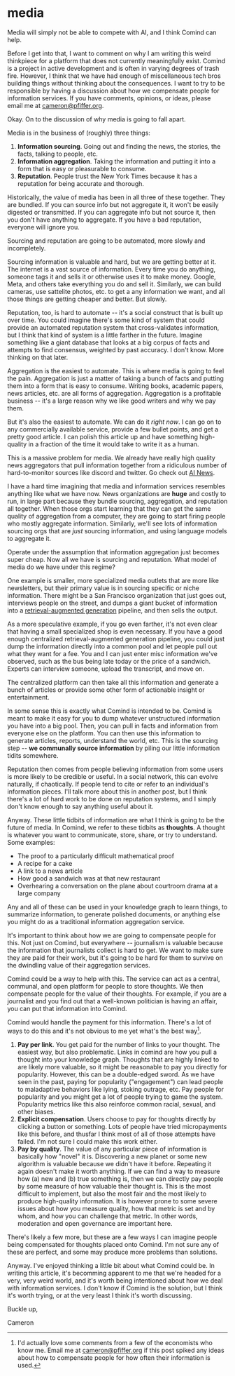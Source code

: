 # media

Media will simply not be able to compete with AI, and I think Comind can help.

Before I get into that, I want to comment on why I am writing this weird thinkpiece for a platform that does
not currently meaningfully exist. Comind is a project in active development and is often in varying degrees
of trash fire. However, I think that we have had enough of miscellaneous tech bros building things without
thinking about the consequences. I want to try to be responsible by having a discussion about how we 
compensate people for information services. If you have comments, opinions, or ideas,
please email me at [cameron@pfiffer.org](mailto:cameron@pfiffer.org).

Okay. On to the discussion of why media is going to fall apart.

Media is in the business of (roughly) three things:

1. **Information sourcing**. Going out and finding the news, the stories, the facts, talking to people, etc.
2. **Information aggregation**. Taking the information and putting it into a form that is easy or pleasurable to consume.
3. **Reputation**. People trust the New York Times because it has a reputation for being accurate and thorough.

Historically, the value of media has been in all three of these together. They are bundled.
If you can source info but not aggregate it, it won't be easily digested or transmitted.
If you can aggregate info but not source it, then you don't have anything to aggregate.
If you have a bad reputation, everyone will ignore you.

Sourcing and reputation are going to be automated, more slowly and incompletely.

Sourcing information is valuable and hard, but we are getting better at it. The internet is a
vast source of information. Every time you do anything, someone tags it and sells it or otherwise
uses it to make money. Google, Meta, and others take everything you do and sell it. Similarly,
we can build cameras, use sattelite photos, etc. to get a any information we want, and all those
things are getting cheaper and better. But slowly. 

Reputation, too, is hard to automate -- it's a social construct that is built up over time. You could 
imagine there's some kind of system that could provide an automated reputation system that cross-validates
information, but I think that kind of system is a little farther in the future. Imagine something like a 
giant database that looks at a big corpus of facts and attempts to find consensus, weighted by past accuracy.
I don't know. More thinking on that later.

Aggregation is the easiest to automate. This is where media is going to feel the pain. Aggregation is
just a matter of taking a bunch of facts and putting them into a form that is easy to consume. Writing books,
academic papers, news articles, etc. are all forms of aggregation. Aggregation is a profitable business --
it's a large reason why we like good writers and why we pay them. 

But it's also the easiest to automate. We can do it _right now_. I can go on to any commercially available
service, provide a few bullet points, and get a pretty good article. I can polish this article up and
have something high-quality in a fraction of the time it would take to write it as a human.

This is a massive problem for media. We already have really high quality news aggregators that pull 
information together from a ridiculous number of hard-to-monitor sources like discord and twitter. 
Go check out [AI News](https://buttondown.email/ainews).

I have a hard time imagining that media and information services resembles anything like what we have now. News organizations are __huge__ and costly to run, in large part because they bundle sourcing, aggregation, and
reputation all together. When those orgs start learning that they can get the same quality of aggregation
from a computer, they are going to start firing people who mostly aggregate information. Similarly, we'll
see lots of information sourcing orgs that are _just_ sourcing information, and using language models
to aggregate it.

Operate under the assumption that information aggregation just becomes super cheap. Now all we have
is sourcing and reputation. What model of media do we have under this regime?

One example is smaller, more specialized media outlets that are more like newsletters, but their primary value is in
sourcing specific or niche information. There might be a San Francisco organization that just goes out, 
interviews people on the street, and dumps a giant bucket of information into a [retrieval-augmented generation](https://en.wikipedia.org/wiki/Prompt_engineering#Retrieval-augmented_generation)
pipeline, and then sells the output. 

As a more speculative example, if you go even farther, it's not even clear that having a small specialized shop
is even necessary. If you have a good enough centralized retrieval-augmented generation pipeline, you could just
dump the information directly into a common pool and let people pull out what they want for a fee. You and I 
can just enter misc information we've observed, such as the bus being late today or the price of a sandwich.
Experts can interview someone, upload the transcript, and move on. 

The centralized platform can then take all this information and generate a bunch of articles or provide
some other form of actionable insight or entertainment. 

In some sense this is exactly what Comind is intended to be. Comind is meant to make it easy for you to dump
whatever unstructured information you have into a big pool. Then, you can pull in facts and information from
everyone else on the platform. You can then use this information to generate articles, reports, understand
the world, etc. This is the sourcing step -- **we communally source information** by piling our little information tidits somewhere.

Reputation then comes from people believing information from some users is more likely to be credible or
useful. In a social network, this can evolve naturally, if chaotically. If people tend to cite or refer to
an individual's information pieces. I'll talk more about this in another post, but I think there's a lot of 
hard work to be done on reputation systems, and I simply don't know enough to say anything useful about it.

Anyway. These little tidbits of information are what I think is going to be the future of media. 
In Comind, we refer to these tidbits as **thoughts**. A thought is whatever you want to communicate, store,
share, or try to understand. Some examples:

- The proof to a particularly difficult mathematical proof
- A recipe for a cake
- A link to a news article
- How good a sandwich was at that new restaurant
- Overhearing a conversation on the plane about courtroom drama at a large company

Any and all of these can be used in your knowledge graph to learn things, to summarize information, to generate
polished documents, or anything else you might do as a traditional information aggregation service.

It's important to think about how we are going to compensate people for this. Not just on Comind, but everywhere --
journalism is valuable because the information that journalists collect is hard to get. We want to make sure
they are paid for their work, but it's going to be hard for them to survive on the dwindling value of their 
aggregation services.

Comind could be a way to help with this. The service can act as a central, communal, and open platform for
people to store thoughts. We then compensate people for the value of their thoughts. For example, if you
are a journalist and you find out that a well-known politician is having an affair, you can put that information
into Comind.

Comind would handle the payment for this information. There's a lot of ways to do this and it's not obvious
to me yet what's the best way[^1].

1. **Pay per link**. You get paid for the number of links to your thought. The easiest way, but also problematic. Links in comind are how you pull a thought into your knowledge graph. Thoughts that are highly linked to are likely more valuable, so it might be reasonable to pay you directly for popularity. However, this can be a double-edged sword. As we have seen in the past, paying for popularity ("engagement") can lead people to maladaptive behaviors like lying, stoking outrage, etc. Pay people for popularity and you might get a lot of people trying to game the system. Popularity metrics like this also reinforce common racial, sexual, and other biases.
2. **Explicit compensation**. Users choose to pay for thoughts directly by clicking a button or something. Lots of people have tried micropayments like this before, and thusfar I think most of all of those attempts have failed. I'm not sure I could make this work either.
3. **Pay by quality**. The value of any particular piece of information is basically how "novel" it is. Discovering a new planet or some new algorithm is valuable because we didn't have it before. Repeating it again doesn't make it worth anything. If we can find a way to measure how (a) new and (b) true something is, then we can directly pay people by some measure of how valuable their thought is. This is the most difficult to implement, but also the most fair and the most likely to produce high-quality information. It is however prone to some severe issues about how you measure quality, how that metric is set and by whom, and how you can challenge that metric. In other words, moderation and open governance are important here.

There's likely a few more, but these are a few ways I can imagine people being compensated for thoughts placed onto Comind. I'm not sure any of these are perfect, and some may produce more problems than solutions.

Anyway. I've enjoyed thinking a little bit about what Comind could be. In writing this article, it's becomming apparent to me that we're headed for a very, very weird world, and it's worth being intentioned about how we deal with
information services. I don't know if Comind is the solution, but I think it's worth trying, or at the very least I think it's worth discussing.

Buckle up,

Cameron

[^1]: I'd actually love some comments from a few of the economists who know me. Email me at [cameron@pfiffer.org](mailto:cameron@pfiffer.org) if this post spiked any ideas about how to compensate people for how often their information is used.